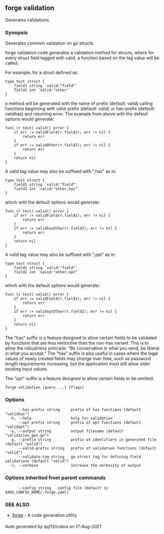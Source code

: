 ## forge validation

Generates validations

### Synopsis

Generates common validation on go structs

forge validation code generates a validation method for structs, where for
every struct field tagged with valid, a function based on the tag value will be
called.

For example, for a struct defined as:

	type test struct {
		field1 string `valid:"field"`
		field2 int `valid:"other"`
	}

a method will be generated with the name of prefix (default: valid) calling
functions beginning with valid-prefix (default: valid) or has-prefix (default:
validhas) and returning error. The example from above with the default options
would generate:

	func (r test) valid() error {
		if err := validField(r.field1); err != nil {
			return err
		}
		if err := validOther(r.field2); err != nil {
			return err
		}
		return nil
	}

A valid tag value may also be suffixed with ",has" as in:

	type test struct {
		field1 string `valid:"field"`
		field2 int `valid:"other,has"`
	}

which with the default options would generate:

	func (r test) valid() error {
		if err := validField(r.field1); err != nil {
			return err
		}
		if err := validhasOther(r.field2); err != nil {
			return err
		}
		return nil
	}

A valid tag value may also be suffixed with ",opt" as in:

	type test struct {
		field1 string `valid:"field"`
		field2 int `valid:"other,opt"`
	}

which with the default options would generate:

	func (r test) valid() error {
		if err := validField(r.field1); err != nil {
			return err
		}
		if err := validoptOther(r.field2); err != nil {
			return err
		}
		return nil
	}

The "has" suffix is a feature designed to allow certain fields to be validated
by functions that are less restrictive than the non-has variant. This is to
allow the robustness principle: "Be conservative in what you send, be liberal
in what you accept." The "has" suffix is also useful in cases where the legal
values of newly created fields may change over time, such as password length
requirements increasing, but the application must still allow older existing
input values.

The "opt" suffix is a feature designed to allow certain fields to be omitted.



```
forge validation [query ...] [flags]
```

### Options

```
      --has-prefix string     prefix of has functions (default "validhas")
  -h, --help                  help for validation
      --opt-prefix string     prefix of opt functions (default "validopt")
  -o, --output string         output filename (default "validation_gen.go")
  -p, --prefix string         prefix of identifiers in generated file (default "valid")
      --valid-prefix string   prefix of validation functions (default "valid")
      --validate-tag string   go struct tag for defining field validations (default "valid")
  -v, --verbose               increase the verbosity of output
```

### Options inherited from parent commands

```
      --config string   config file (default is $XDG_CONFIG_HOME/.forge.yaml)
```

### SEE ALSO

* [forge](forge.md)	 - A code generation utility

###### Auto generated by spf13/cobra on 17-Aug-2021
